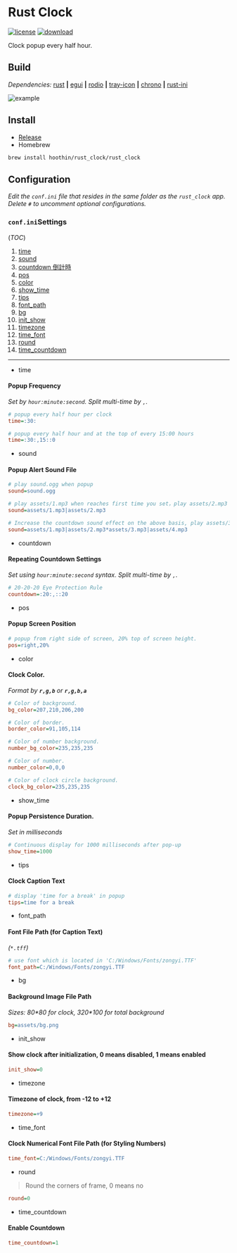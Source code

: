 # Rust Clock 
[![license](https://img.shields.io/badge/license-MIT-red.svg)](https://github.com/hoothin/RustClock/releases/tag/0.1.5) [![download](https://img.shields.io/github/downloads/hoothin/RustClock/total)](https://github.com/hoothin/RustClock/releases/tag/0.1.5)

Clock popup every half hour. 


## Build 

_Dependencies:_ [rust](https://github.com/rust-lang/rust) **|** [egui](https://github.com/emilk/egui/) **|** [rodio](https://github.com/RustAudio/rodio) **|** [tray-icon](https://github.com/tauri-apps/tray-icon) **|** [chrono](https://github.com/chronotope/chrono) **|** [rust-ini](https://github.com/zonyitoo/rust-ini)

![example](pic.gif)

## Install

+ [Release](https://github.com/hoothin/RustClock/releases/tag/0.1.5)
+ Homebrew
``` bash
brew install hoothin/rust_clock/rust_clock
```

## Configuration

_Edit the `conf.ini` file that resides in the same folder as the `rust_clock` app._
_Delete `#` to uncomment optional configurations._

### `conf.ini`Settings 
(_TOC_)

1. [time](#time)
2. [sound](#sound)
3. [countdown 倒計時](#countdown)
4. [pos](#pos)
5. [color](#color)
6. [show_time](#show_time)
7. [tips](#tips)
8. [font_path](#font_path)
9. [bg](#bg)
10. [init_show](#init_show)
11. [timezone](#timezone)
12. [time_font](#time_font)
13. [round](#round)
14. [time_countdown](#time_countdown)

---

+ time
<a id="time"></a>

#### Popup Frequency 
_Set by `hour:minute:second`. Split multi-time by `,`._

```ini
# popup every half hour per clock
time=:30:

# popup every half hour and at the top of every 15:00 hours
time=:30:,15::0
```
+ sound
<a id="sound"></a>

#### Popup Alert Sound File

```ini
# play sound.ogg when popup
sound=sound.ogg

# play assets/1.mp3 when reaches first time you set，play assets/2.mp3 when reaches second time you set.
sound=assets/1.mp3|assets/2.mp3

# Increase the countdown sound effect on the above basis, play assets/3.mp3 when reaches first countdown you set，play assets/4.mp3 when reaches second countdown you set.
sound=assets/1.mp3|assets/2.mp3*assets/3.mp3|assets/4.mp3
```

+ countdown
<a id="countdown"></a>

#### Repeating Countdown Settings 
_Set using `hour:minute:second` syntax. Split multi-time by `,`._

```ini
# 20-20-20 Eye Protection Rule
countdown=:20:,::20
```

+ pos
<a id="pos"></a>

#### Popup Screen Position

```ini
# popup from right side of screen, 20% top of screen height.
pos=right,20%
```
+ color
<a id="color"></a>

#### Clock Color. 
_Format by **`r,g,b`** or **`r,g,b,a`**_

```ini
# Color of background.
bg_color=207,210,206,200

# Color of border.
border_color=91,105,114

# Color of number background.
number_bg_color=235,235,235

# Color of number.
number_color=0,0,0

# Color of clock circle background.
clock_bg_color=235,235,235
```

+ show_time
<a id="show_time"></a>

#### Popup Persistence Duration. 
_Set in milliseconds_

```ini
# Continuous display for 1000 milliseconds after pop-up
show_time=1000
```

+ tips
<a id="tips"></a>

#### Clock Caption Text

```ini
# display 'time for a break' in popup
tips=time for a break
```

+ font_path
<a id="font_path"></a>

#### Font File Path (for Caption Text)
_(`*.tff`)_

```ini
# use font which is located in 'C:/Windows/Fonts/zongyi.TTF'
font_path=C:/Windows/Fonts/zongyi.TTF
```

+ bg
<a id="bg"></a>

#### Background Image File Path
_Sizes: 80\*80 for clock, 320\*100 for total background_

```ini
bg=assets/bg.png
```
+ init_show
<a id="init_show"></a>

#### Show clock after initialization, 0 means disabled, 1 means enabled

```ini
init_show=0
```
+ timezone
<a id="timezone"></a>

#### Timezone of clock, from -12 to +12

```ini
timezone=+9
```
+ time_font
<a id="time_font"></a>

#### Clock Numerical Font File Path (for Styling Numbers)

```ini
time_font=C:/Windows/Fonts/zongyi.TTF

```
+ round
<a id="round"></a>
> Round the corners of frame, 0 means no

```ini
round=0
```
+ time_countdown
<a id="time_countdown"></a>

#### Enable Countdown

```ini
time_countdown=1
```
